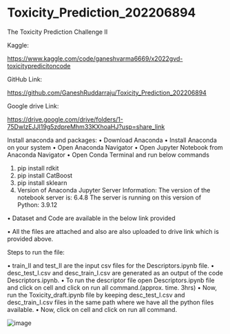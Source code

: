 # Toxicity_Prediction_202206894
The Toxicity Prediction Challenge II

Kaggle:

 https://www.kaggle.com/code/ganeshvarma6669/x2022gvd-toxicitypredicitoncode

GitHub Link:

https://github.com/GaneshRuddarraju/Toxicity_Prediction_202206894

Google drive Link:

https://drive.google.com/drive/folders/1-75DwIzEJJI19g5zdpreMhm33KXhoaHJ?usp=share_link


Install anaconda and packages:
•	Download Anaconda
•	Install Anaconda on your system
•	Open Anaconda Navigator
•	Open Jupyter Notebook from Anaconda Navigator
•	Open Conda Terminal and run below commands 

1)	pip install rdkit
2)	pip install CatBoost
3)	pip install sklearn
4)	Version of Anaconda Jupyter Server Information:
The version of the notebook server is: 6.4.8
The server is running on this version of Python: 3.9.12

•	Dataset and Code are available in the below link provided

•	All the files are attached and also are also uploaded to drive link which is provided above. 

Steps to run the file:

•	train_II and test_II are the input csv files for the Descriptors.ipynb file.
•	desc_test_I.csv and desc_train_I.csv  are generated as an output of the code Descriptors.ipynb.
•	To run the descriptor file open Descriptors.ipynb file and click on cell and click on run all command.(approx. time. 3hrs)
•	Now, run the Toxicity_draft.ipynb file by keeping desc_test_I.csv and desc_train_I.csv files in the same path where we have all the python files available.
•	Now, click on cell and click on run all command.

 





![image](https://user-images.githubusercontent.com/130195997/230746504-deebf04b-e144-4602-86f6-2a05fb1326ab.png)
